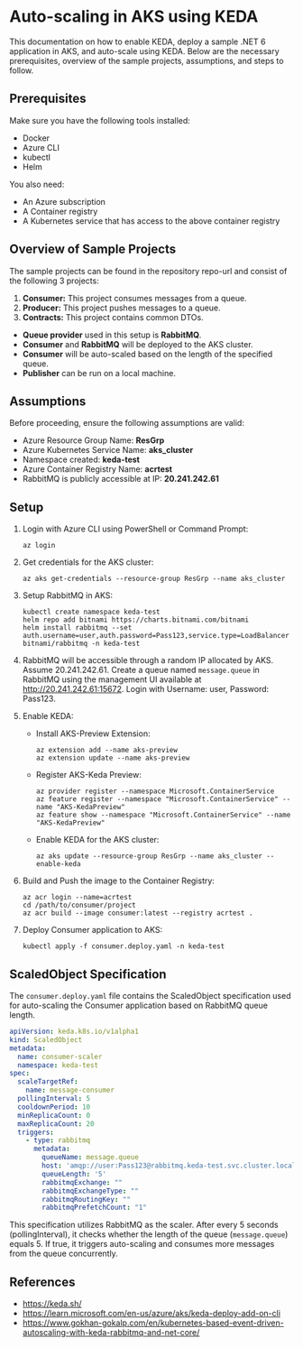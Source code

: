 # Auto-scaling in AKS using KEDA

This documentation on how to enable KEDA, deploy a sample .NET 6 application in AKS, and auto-scale using KEDA. Below are the necessary prerequisites, overview of the sample projects, assumptions, and steps to follow.

## Prerequisites

Make sure you have the following tools installed:

- Docker
- Azure CLI
- kubectl
- Helm

You also need:

- An Azure subscription
- A Container registry
- A Kubernetes service that has access to the above container registry

## Overview of Sample Projects

The sample projects can be found in the repository repo-url and consist of the following 3 projects:

1. **Consumer:** This project consumes messages from a queue.
2. **Producer:** This project pushes messages to a queue.
3. **Contracts:** This project contains common DTOs.

- **Queue provider** used in this setup is **RabbitMQ**.
- **Consumer** and **RabbitMQ** will be deployed to the AKS cluster.
- **Consumer** will be auto-scaled based on the length of the specified queue.
- **Publisher** can be run on a local machine.

## Assumptions

Before proceeding, ensure the following assumptions are valid:

- Azure Resource Group Name: **ResGrp**
- Azure Kubernetes Service Name: **aks_cluster**
- Namespace created: **keda-test**
- Azure Container Registry Name: **acrtest**
- RabbitMQ is publicly accessible at IP: **20.241.242.61**

## Setup

1. Login with Azure CLI using PowerShell or Command Prompt:
    ```
    az login
    ```

2. Get credentials for the AKS cluster:
    ```
    az aks get-credentials --resource-group ResGrp --name aks_cluster
    ```

3. Setup RabbitMQ in AKS:
    ```
    kubectl create namespace keda-test
    helm repo add bitnami https://charts.bitnami.com/bitnami
    helm install rabbitmq --set auth.username=user,auth.password=Pass123,service.type=LoadBalancer bitnami/rabbitmq -n keda-test
    ```

4. RabbitMQ will be accessible through a random IP allocated by AKS. Assume 20.241.242.61.
   Create a queue named `message.queue` in RabbitMQ using the management UI available at http://20.241.242.61:15672.
   Login with Username: user, Password: Pass123.

5. Enable KEDA:
   - Install AKS-Preview Extension:
     ```
     az extension add --name aks-preview
     az extension update --name aks-preview
     ```
   - Register AKS-Keda Preview:
     ```
     az provider register --namespace Microsoft.ContainerService
     az feature register --namespace "Microsoft.ContainerService" --name "AKS-KedaPreview"
     az feature show --namespace "Microsoft.ContainerService" --name "AKS-KedaPreview"
     ```
   - Enable KEDA for the AKS cluster:
     ```
     az aks update --resource-group ResGrp --name aks_cluster --enable-keda
     ```

6. Build and Push the image to the Container Registry:
   ```
   az acr login --name=acrtest
   cd /path/to/consumer/project
   az acr build --image consumer:latest --registry acrtest .
   ```

7. Deploy Consumer application to AKS:
   ```
   kubectl apply -f consumer.deploy.yaml -n keda-test
   ```

## ScaledObject Specification

The `consumer.deploy.yaml` file contains the ScaledObject specification used for auto-scaling the Consumer application based on RabbitMQ queue length.

```yaml
apiVersion: keda.k8s.io/v1alpha1
kind: ScaledObject
metadata:
  name: consumer-scaler
  namespace: keda-test
spec:
  scaleTargetRef:
    name: message-consumer
  pollingInterval: 5
  cooldownPeriod: 10
  minReplicaCount: 0
  maxReplicaCount: 20
  triggers:
    - type: rabbitmq
      metadata:
        queueName: message.queue
        host: 'amqp://user:Pass123@rabbitmq.keda-test.svc.cluster.local:5672'
        queueLength: '5'
        rabbitmqExchange: ""
        rabbitmqExchangeType: ""
        rabbitmqRoutingKey: ""
        rabbitmqPrefetchCount: "1"
```

This specification utilizes RabbitMQ as the scaler. After every 5 seconds (pollingInterval), it checks whether the length of the queue (`message.queue`) equals 5. If true, it triggers auto-scaling and consumes more messages from the queue concurrently.

## References

- https://keda.sh/
- https://learn.microsoft.com/en-us/azure/aks/keda-deploy-add-on-cli
- https://www.gokhan-gokalp.com/en/kubernetes-based-event-driven-autoscaling-with-keda-rabbitmq-and-net-core/